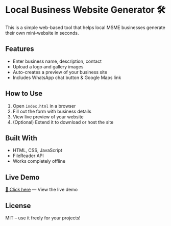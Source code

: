 # Local Business Website Generator 🛠️

This is a simple web-based tool that helps local MSME businesses generate their own mini-website in seconds.

## Features
- Enter business name, description, contact
- Upload a logo and gallery images
- Auto-creates a preview of your business site
- Includes WhatsApp chat button & Google Maps link

## How to Use
1. Open `index.html` in a browser
2. Fill out the form with business details
3. View live preview of your website
4. (Optional) Extend it to download or host the site

## Built With
- HTML, CSS, JavaScript
- FileReader API
- Works completely offline

## Live Demo
[🔗 Click here](https://zuhairshah.github.io/MSME/) — View the live demo

## License
MIT – use it freely for your projects!

